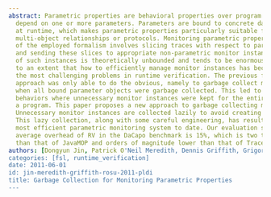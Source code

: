 ```yaml
---
abstract: Parametric properties are behavioral properties over program events that
  depend on one or more parameters. Parameters are bound to concrete data or objects
  at runtime, which makes parametric properties particularly suitable for stating
  multi-object relationships or protocols. Monitoring parametric properties independently
  of the employed formalism involves slicing traces with respect to parameter instances
  and sending these slices to appropriate non-parametric monitor instances. The number
  of such instances is theoretically unbounded and tends to be enormous in practice,
  to an extent that how to efficiently manage monitor instances has become one of
  the most challenging problems in runtime verification. The previous formalism-independent
  approach was only able to do the obvious, namely to garbage collect monitor instances
  when all bound parameter objects were garbage collected. This led to pathological
  behaviors where unnecessary monitor instances were kept for the entire length of
  a program. This paper proposes a new approach to garbage collecting monitor instances.
  Unnecessary monitor instances are collected lazily to avoid creating undue overhead.
  This lazy collection, along with some careful engineering, has resulted in RV, the
  most efficient parametric monitoring system to date. Our evaluation shows that the
  average overhead of RV in the DaCapo benchmark is 15%, which is two times lower
  than that of JavaMOP and orders of magnitude lower than that of Tracematches.
authors: [Dongyun Jin, Patrick O'Neil Meredith, Dennis Griffith, Grigore Rosu]
categories: [fsl, runtime_verification]
date: 2011-06-01
id: jin-meredith-griffith-rosu-2011-pldi
title: Garbage Collection for Monitoring Parametric Properties
---
```

